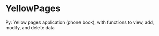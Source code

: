 # YellowPages
Py: Yellow pages application (phone book), with functions to view, add, modify, and delete data
